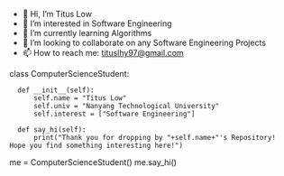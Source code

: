 - 👋 Hi, I’m Titus Low
- 👀 I’m interested in Software Engineering
- 🌱 I’m currently learning Algorithms
- 💞️ I’m looking to collaborate on any Software Engineering Projects
- 📫 How to reach me: tituslhy97@gmail.com

<!---
titim789/titim789 is a ✨ special ✨ repository because its `README.md` (this file) appears on your GitHub profile.
You can click the Preview link to take a look at your changes.
--->

class ComputerScienceStudent:

      def __init__(self):
          self.name = "Titus Low"
          self.univ = "Nanyang Technological University"
          self.interest = ["Software Engineering"]
      
      def say_hi(self):
          print("Thank you for dropping by "+self.name+"'s Repository! Hope you find something interesting here!")

me = ComputerScienceStudent()
me.say_hi()
